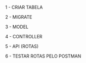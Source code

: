 1 - CRIAR TABELA 

2 - MIGRATE

3 - MODEL

4 - CONTROLLER 

5 - API (ROTAS)

6 - TESTAR ROTAS PELO POSTMAN
